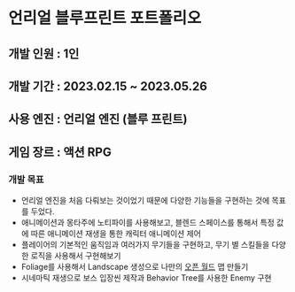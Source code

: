 <h1> 언리얼 블루프린트 포트폴리오 </h1>
<h2>개발 인원 : 1인</h2>
<h2>개발 기간 : 2023.02.15 ~ 2023.05.26</h2>
<h2>사용 엔진 : 언리얼 엔진 (블루 프린트)</h2>
<h2>게임 장르 : 액션 RPG</h2>

<h3>개발 목표</h3>
<ul>
  <li>언리얼 엔진을 처음 다뤄보는 것이었기 때문에 다양한 기능들을 구현하는 것에 목표를 두었다.</li>
  <li>애니메이션과 몽타주에 노티파이를 사용해보고, 블렌드 스페이스를 통해서 특정 값에 따른 애니메이션 재생을 통한 캐릭터 애니메이션 제어</li>
  <li>플레이어의 기본적인 움직임과 여러가지 무기들을 구현하고, 무기 별 스킬들을 다양한 로직을 사용해서 구현해보기</li>
  <li>Foliage를 사용해서 Landscape 생성으로 나만의 <a href="https://www.youtube.com/watch?v=Nu4VMNb93Hc&list=PLNTm9yU0zou7kKcN7091Rdr322Qge5LNA">오픈 월드</a> 맵 만들기</li>
  <li>시네마틱 재생으로 보스 입장씬 제작과 Behavior Tree를 사용한 Enemy 구현</li>
</ul>
